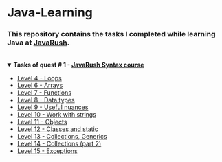 # <a name="start"></a> Java-Learning

<!-- ## About <a name = "about"></a> -->

### This repository contains the tasks I completed while learning **Java** at [JavaRush](https://javarush.com/).

<br>

<details open="open">
    <summary><b>Tasks of quest # 1 - <a href="https://github.com/mentor-dev/Java-Learning/tree/main/JavaRush_1#start">JavaRush Syntax course</a></b></summary>
    <ul>
        <li><a href="">Level 4 - Loops</a></li>
        <li><a href="">Level 6 - Arrays</a></li>
        <li><a href="">Level 7 - Functions</a></li>
        <li><a href="">Level 8 - Data types</a></li>
        <li><a href="">Level 9 - Useful nuances</a></li>
        <li><a href="">Level 10 - Work with strings</a></li>
        <li><a href="">Level 11 - Objects</a></li>
        <li><a href="">Level 12 - Classes and static</a></li>
        <li><a href="">Level 13 - Collections, Generics</a></li>
        <li><a href="">Level 14 - Collections (part 2)</a></li>
        <li><a href="">Level 15 - Exceptions</a></li>
    </ul>
</details>

